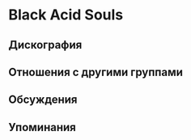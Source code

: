 # Black Acid Souls



## Дискография


## Отношения с другими группами


## Обсуждения


## Упоминания

